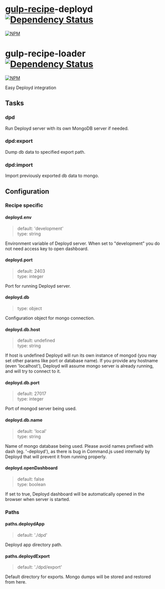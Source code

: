# [gulp-recipe](https://github.com/PGS-dev/gulp-recipe-loader)-deployd [![Dependency Status][depstat-image]][depstat-url]
[![NPM][npm-image]][npm-url]
# gulp-recipe-loader [![Dependency Status][depstat-image]][depstat-url]
[![NPM][npm-image]][npm-url]

Easy Deployd integration

## Tasks
### dpd

Run Deployd server with its own MongoDB server if needed.

### dpd:export

Dump db data to specified export path.

### dpd:import

Import previously exported db data to mongo.

## Configuration
### Recipe specific
#### deployd.env
> default: 'development'<br>
> type: string

Environment variable of Deployd server. When set to "development" you do not need access key to open dashboard.

#### deployd.port
> default: 2403<br>
> type: integer

Port for running Deployd server.

#### deployd.db
> type: object

Configuration object for mongo connection.

#### deployd.db.host
> default: undefined<br>
> type: string

If host is undefined Deployd will run its own instance of mongod (you may set other params like port or database name). If you provide any hostname (even 'localhost'), Deployd will assume mongo server is already running, and will try to connect to it.

#### deployd.db.port
> default: 27017<br>
> type: integer

Port of mongod server being used.

#### deployd.db.name
> default: 'local'<br>
> type: string

Name of mongo database being used. Please avoid names prefixed with dash (eg. '-deployd'), as there is bug in Command.js used internally by Deployd that will prevent it from running properly.

#### deployd.openDashboard
> default: false<br>
> type: boolean

If set to true, Deployd dashboard will be automatically opened in the browser when server is started.

### Paths
#### paths.deploydApp
> default: './dpd'

Deployd app directory path.

#### paths.deploydExport
> default: './dpd/export'

Default directory for exports. Mongo dumps will be stored and restored from here.


[npm-url]: https://npmjs.org/package/gulp-recipe-deployd
[npm-image]: https://nodei.co/npm/gulp-recipe-deployd.png?downloads=true
[depstat-url]: https://david-dm.org/PGS-dev/gulp-recipe-deployd
[depstat-image]: https://img.shields.io/david/PGS-dev/gulp-recipe-deployd.svg?style=flat